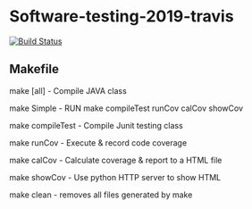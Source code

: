# Software-testing-2019-travis
[![Build Status](https://travis-ci.org/langeye0409/Software-testing-2019-travis.svg?branch=master)](https://travis-ci.org/langeye0409/Software-testing-2019-travis)

## Makefile
make [all]		- Compile JAVA class

make Simple		- RUN make compileTest runCov calCov showCov

make compileTest	- Compile Junit testing class

make runCov		- Execute & record code coverage

make calCov		- Calculate coverage & report to a HTML file

make showCov		- Use python HTTP server to show HTML

make clean		- removes all files generated by make
